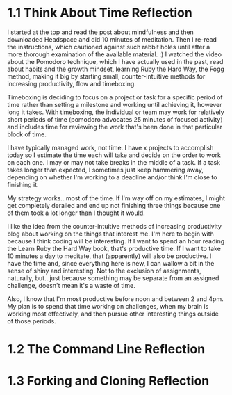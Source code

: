 # 1.1 Think About Time Reflection

I started at the top and read the post about mindfulness and then downloaded Headspace and did 10 minutes of meditation. Then I re-read the instructions, which cautioned against such rabbit holes until after a more thorough examination of the available material. :) I watched the video about the Pomodoro technique, which I have actually used in the past, read about habits and the growth mindset, learning Ruby the Hard Way, the Fogg method, making it big by starting small, counter-intuitive methods for increasing productivity, flow and timeboxing. 

Timeboxing is deciding to focus on a project or task for a specific period of time rather than setting a milestone and working until achieving it, however long it takes. With timeboxing, the individual or team may work for relatively short periods of time (pomodoro advocates 25 minutes of focused activity) and includes time for reviewing the work that's been done in that particular block of time.

I have typically managed work, not time. I have x projects to accomplish today so I estimate the time each will take and decide on the order to work on each one. I may or may not take breaks in the middle of a task. If a task takes longer than expected, I sometimes just keep hammering away, depending on whether I'm working to a deadline and/or think I'm close to finishing it. 

My strategy works...most of the time. If I'm way off on my estimates, I might get completely derailed and end up not finishing three things because one of them took a lot longer than I thought it would.

I like the idea from the counter-intuitive methods of increasing productivity blog about working on the things that interest me. I'm here to begin with because I think coding will be interesting. If I want to spend an hour reading the Learn Ruby the Hard Way book, that's productive time. If I want to take 10 minutes a day to meditate, that (apparently) will also be productive. I have the time and, since everything here is new, I can wallow a bit in the sense of shiny and interesting. Not to the exclusion of assignments, naturally, but...just because something may be separate from an assigned challenge, doesn't mean it's a waste of time.

Also, I know that I'm most productive before noon and between 2 and 4pm. My plan is to spend that time working on challenges, when my brain is working most effectively, and then pursue other interesting things outside of those periods.

# 1.2 The Command Line Reflection

# 1.3 Forking and Cloning Reflection